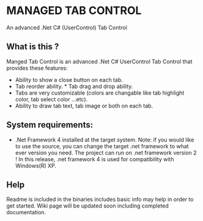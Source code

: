 # MANAGED TAB CONTROL
An advanced .Net C# (UserControl) Tab Control 

## What is this ?
Manged Tab Control is an advanced .Net C# UserControl Tab Control that provides these features: 
- Ability to show a close button on each tab. 
- Tab reorder ability. * Tab drag and drop ability. 
- Tabs are very customizable (colors are changable like tab highlight color, tab select color ...etc). 
- Ability to draw tab text, tab image or both on each tab. 

## System requirements: 
- .Net Framework 4 installed at the target system. 
Note: if you would like to use the source, you can change the target .net framework to what ever version you need. 
The project can run on .net framework version 2 ! In this release, .net framework 4 is used for compatibility with Windows(R) XP.

## Help
Readme is included in the binaries includes basic info may help in order to get started. Wiki page will be updated soon including completed documentation.